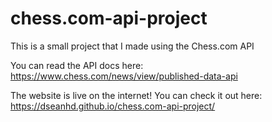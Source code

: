 # chess.com-api-project
This is a small project that I made using the Chess.com API

You can read the API docs here: https://www.chess.com/news/view/published-data-api

The website is live on the internet! You can check it out here: https://dseanhd.github.io/chess.com-api-project/
